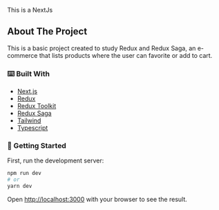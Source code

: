 This is a NextJs

## About The Project

This is a basic project created to study Redux and Redux Saga, an e-commerce that lists products where the user can favorite or add to cart.

### ⌨️ Built With

- [Next.js][next-url]
- [Redux][redux-url]
- [Redux Toolkit][redux-toolkit-url]
- [Redux Saga][redux-saga-url]
- [Tailwind][tailwind-url]
- [Typescript][typescript-url]

[next-url]: https://nextjs.org/
[redux-url]: https://redux.js.org/
[redux-saga-url]: https://redux-saga.js.org/
[tailwind-url]: https://tailwindui.com/
[typescript-url]: https://www.typescriptlang.org/
[redux-toolkit-url]: https://redux-toolkit.js.org/

### :rocket: Getting Started

First, run the development server:

```bash
npm run dev
# or
yarn dev
```

Open [http://localhost:3000](http://localhost:3000) with your browser to see the result.
